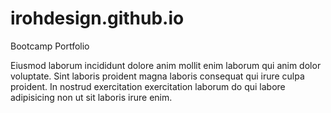 # irohdesign.github.io
Bootcamp Portfolio

<p>Eiusmod laborum incididunt dolore anim mollit enim laborum qui anim dolor voluptate. Sint laboris proident magna laboris consequat qui irure culpa proident. In nostrud exercitation exercitation laborum do qui labore adipisicing non ut sit laboris irure enim.</p>